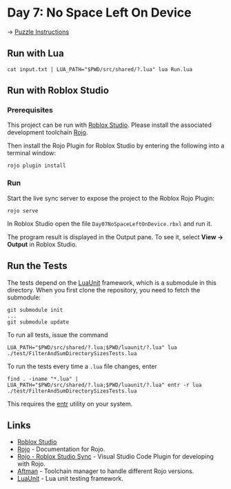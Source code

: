 # Day 7: No Space Left On Device

→ [Puzzle Instructions](./PUZZLE.md)

## Run with Lua

```shell
cat input.txt | LUA_PATH="$PWD/src/shared/?.lua" lua Run.lua
```

## Run with Roblox Studio

### Prerequisites

This project can be run with [Roblox Studio](https://www.roblox.com/create). Please install the associated development
toolchain [Rojo](https://rojo.space/docs/v7/getting-started/installation/).

Then install the Rojo Plugin for Roblox Studio by entering the following into a terminal window:

```shell
rojo plugin install
```

### Run

Start the live sync server to expose the project to the Roblox Rojo Plugin:

```shell
rojo serve
```

In Roblox Studio open the file `Day07NoSpaceLeftOnDevice.rbxl` and run it.

The program result is displayed in the Output pane. To see it, select **View → Output** in Roblox Studio.

## Run the Tests

The tests depend on the [LuaUnit](https://github.com/bluebird75/luaunit) framework, which is a submodule in this
directory. When you first clone the repository, you need to fetch the submodule:

```shell
git submodule init
...
git submodule update
```

To run all tests, issue the command

```shell
LUA_PATH="$PWD/src/shared/?.lua;$PWD/luaunit/?.lua" lua ./test/FilterAndSumDirectorySizesTests.lua
```

To run the tests every time a `.lua` file changes, enter

```shell
find . -iname "*.lua" | LUA_PATH="$PWD/src/shared/?.lua;$PWD/luaunit/?.lua" entr -r lua ./test/FilterAndSumDirectorySizesTests.lua
```

This requires the [entr](https://github.com/eradman/entr) utility on your system.

## Links

- [Roblox Studio](https://www.roblox.com/create)
- [Rojo](https://github.com/rojo-rbx/rojo) - Documentation for Rojo.
- [Rojo - Roblox Studio Sync](https://marketplace.visualstudio.com/items?itemName=evaera.vscode-rojo) - Visual Studio Code Plugin for developing with Rojo.
- [Aftman](https://github.com/LPGhatguy/aftman) - Toolchain manager to handle different Rojo versions.
- [LuaUnit](https://luaunit.readthedocs.io/en/latest/) - Lua unit testing framework.
